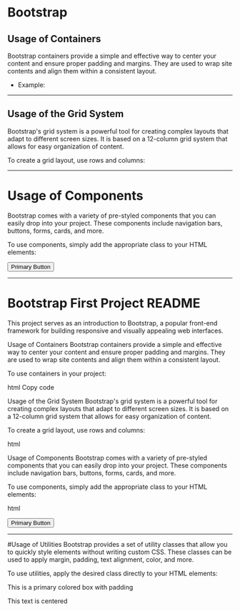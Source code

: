 # Bootstrap

## Usage of Containers
Bootstrap containers provide a simple and effective way to center your content and ensure proper padding and margins. They are used to wrap site contents and align them within a consistent layout.

- Example:
<div class="container">
  <!-- Your content goes here -->
</div>

-------

## Usage of the Grid System
Bootstrap's grid system is a powerful tool for creating complex layouts that adapt to different screen sizes. It is based on a 12-column grid system that allows for easy organization of content.

To create a grid layout, use rows and columns:
<div class="container">
  <div class="row">
    <div class="col-md-6">
      <!-- Content for the first column -->
    </div>
    <div class="col-md-6">
      <!-- Content for the second column -->
    </div>
  </div>
</div>

-------

# Usage of Components
Bootstrap comes with a variety of pre-styled components that you can easily drop into your project. These components include navigation bars, buttons, forms, cards, and more.

To use components, simply add the appropriate class to your HTML elements:
<nav class="navbar navbar-expand-lg navbar-light bg-light">
  <!-- Navigation content goes here -->
</nav>

<button type="button" class="btn btn-primary">Primary Button</button>

<div class="card" style="width: 18rem;">
  <!-- Card content goes here -->
</div>

-------

# Bootstrap First Project README
This project serves as an introduction to Bootstrap, a popular front-end framework for building responsive and visually appealing web interfaces.

Usage of Containers
Bootstrap containers provide a simple and effective way to center your content and ensure proper padding and margins. They are used to wrap site contents and align them within a consistent layout.

To use containers in your project:

html
Copy code
<div class="container">
  <!-- Your content goes here -->
</div>
Usage of the Grid System
Bootstrap's grid system is a powerful tool for creating complex layouts that adapt to different screen sizes. It is based on a 12-column grid system that allows for easy organization of content.


To create a grid layout, use rows and columns:

html
<div class="container">
  <div class="row">
    <div class="col-md-6">
      <!-- Content for the first column -->
    </div>
    <div class="col-md-6">
      <!-- Content for the second column -->
    </div>
  </div>
</div>
Usage of Components
Bootstrap comes with a variety of pre-styled components that you can easily drop into your project. These components include navigation bars, buttons, forms, cards, and more.

To use components, simply add the appropriate class to your HTML elements:

html
<nav class="navbar navbar-expand-lg navbar-light bg-light">
  <!-- Navigation content goes here -->
</nav>

<button type="button" class="btn btn-primary">Primary Button</button>

<div class="card" style="width: 18rem;">
  <!-- Card content goes here -->
</div>

--------

#Usage of Utilities
Bootstrap provides a set of utility classes that allow you to quickly style elements without writing custom CSS. These classes can be used to apply margin, padding, text alignment, color, and more.

To use utilities, apply the desired class directly to your HTML elements:
<div class="p-3 mb-2 bg-primary text-white">This is a primary colored box with padding</div>

<p class="text-center">This text is centered</p>
